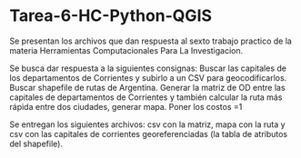 # Tarea-6-HC-Python-QGIS
Se presentan los archivos que dan respuesta al sexto trabajo practico de la materia Herramientas Computacionales Para La Investigacion. 

Se busca dar respuesta a la siguientes consignas:
Buscar las capitales de los departamentos de Corrientes y subirlo a un CSV para geocodificarlos.
Buscar shapefile de rutas de Argentina.
Generar la matriz de OD entre las capitales de departamentos de Corrientes y también calcular la ruta más rápida entre dos ciudades, generar mapa. Poner los costos =1 

Se entregan los siguientes archivos: csv con la matriz, mapa con la ruta y csv con las capitales de corrientes georeferenciadas (la tabla de atributos del shapefile). 
